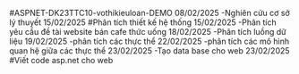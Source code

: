 #ASPNET-DK23TTC10-vothikieuloan-DEMO
08/02/2025
-Nghiên cứu cơ sở lý thuyết
15/02/2025
#Phân tích thiết kế hệ thống
15/02/2025
-Phân tích yêu cầu đề tài website bán cafe thức uống
18/02/2025
-Phân tích luồng dữ liệu
19/02/2025
-phân tích các thực thể
22/02/2025
-phân tích các mô hình quan hệ giữa các thực thể
23/02/2025
-Tạo data base cho web
23/02/2025
#Viết code asp.net cho web
